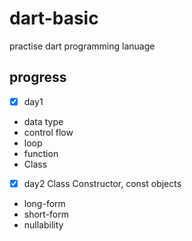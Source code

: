 # dart-basic
practise dart programming lanuage


## progress
- [x] day1
- data type 
- control flow 
- loop
- function 
- Class

- [x] day2 Class Constructor, const objects
- long-form
- short-form
- nullability


